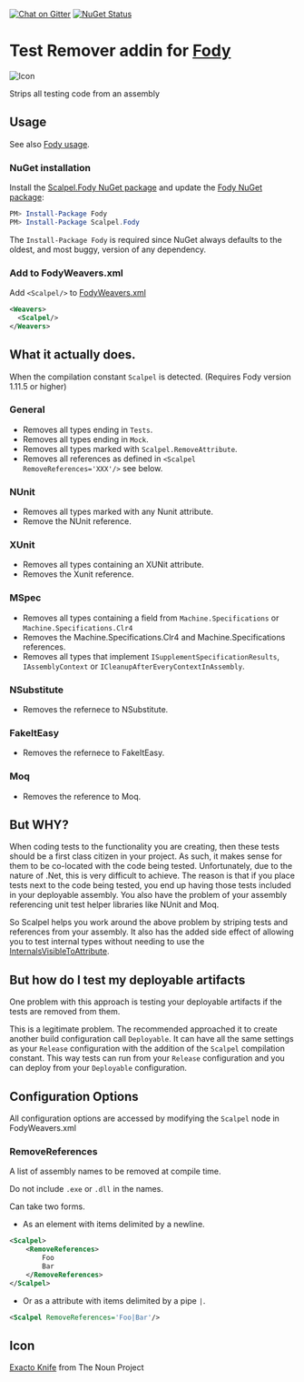 [![Chat on Gitter](https://img.shields.io/gitter/room/fody/fody.svg)](https://gitter.im/Fody/Fody)
[![NuGet Status](http://img.shields.io/nuget/v/Scalpel.Fody.svg)](https://www.nuget.org/packages/Scalpel.Fody/)


# Test Remover addin for [Fody](https://github.com/Fody/Home/)

![Icon](https://raw.github.com/Fody/Scalpel/master/package_icon.png)

Strips all testing code from an assembly


## Usage

See also [Fody usage](https://github.com/Fody/Home/blob/master/pages/usage.md).


### NuGet installation

Install the [Scalpel.Fody NuGet package](https://nuget.org/packages/Scalpel.Fody/) and update the [Fody NuGet package](https://nuget.org/packages/Fody/):

```powershell
PM> Install-Package Fody
PM> Install-Package Scalpel.Fody
```

The `Install-Package Fody` is required since NuGet always defaults to the oldest, and most buggy, version of any dependency.


### Add to FodyWeavers.xml

Add `<Scalpel/>` to [FodyWeavers.xml](https://github.com/Fody/Home/blob/master/pages/usage.md#add-fodyweaversxml)

```xml
<Weavers>
  <Scalpel/>
</Weavers>
```


## What it actually does.

When the compilation constant `Scalpel` is detected. (Requires Fody version 1.11.5 or higher)


### General

 * Removes all types ending in `Tests`.
 * Removes all types ending in `Mock`.
 * Removes all types marked with `Scalpel.RemoveAttribute`.
 * Removes all references as defined in  `<Scalpel RemoveReferences='XXX'/>` see below.


### NUnit

 * Removes all types marked with any Nunit attribute.
 * Remove the NUnit reference.


### XUnit

 * Removes all types containing an XUNit attribute.
 * Removes the Xunit reference.


### MSpec

 * Removes all types containing a field from `Machine.Specifications` or `Machine.Specifications.Clr4`
 * Removes the Machine.Specifications.Clr4 and Machine.Specifications references.
 * Removes all types that implement `ISupplementSpecificationResults`, `IAssemblyContext` or `ICleanupAfterEveryContextInAssembly`.


### NSubstitute

 * Removes the refernece to NSubstitute.


### FakeItEasy

 * Removes the refernece to FakeItEasy.


### Moq

 * Removes the reference to Moq.


## But WHY?

When coding tests to the functionality you are creating, then these tests should be a first class citizen in your project. As such, it makes sense for them to be co-located with the code being tested. Unfortunately, due to the nature of .Net, this is very difficult to achieve. The reason is that if you place tests next to the code being tested, you end up having those tests included in your deployable assembly. You also have the problem of your assembly referencing unit test helper libraries like NUnit and Moq.

So Scalpel helps you work around the above problem by striping tests and references from your assembly. It also has the added side effect of allowing you to test internal types without needing to use the [InternalsVisibleToAttribute](http://msdn.microsoft.com/en-us/library/system.runtime.compilerservices.internalsvisibletoattribute.aspx).


## But how do I test my deployable artifacts

One problem with this approach is testing your deployable artifacts if the tests are removed from them.

This is a legitimate problem. The recommended approached it to create another build configuration call `Deployable`. It can have all the same settings as your `Release` configuration with the addition of the `Scalpel` compilation constant.
This way tests can run from your `Release` configuration and you can deploy from your `Deployable` configuration.


## Configuration Options

All configuration options are accessed by modifying the `Scalpel` node in FodyWeavers.xml


### RemoveReferences

A list of assembly names to be removed at compile time.

Do not include `.exe` or `.dll` in the names.

Can take two forms.

 - As an element with items delimited by a newline.

```xml
<Scalpel>
    <RemoveReferences>
        Foo
        Bar
    </RemoveReferences>
</Scalpel>
```

 - Or as a attribute with items delimited by a pipe `|`.

```xml
<Scalpel RemoveReferences='Foo|Bar'/>
```


## Icon

<a href="http://thenounproject.com/noun/exacto-knife/#icon-No489" target="_blank">Exacto Knife</a> from The Noun Project
